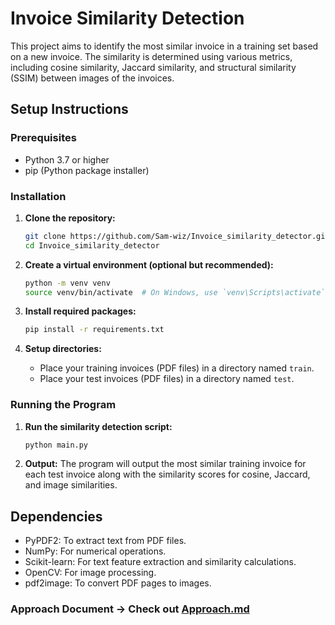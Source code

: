 # Invoice Similarity Detection

This project aims to identify the most similar invoice in a training set based on a new invoice. The similarity is determined using various metrics, including cosine similarity, Jaccard similarity, and structural similarity (SSIM) between images of the invoices.

## Setup Instructions

### Prerequisites

- Python 3.7 or higher
- pip (Python package installer)

### Installation

1. **Clone the repository:**
   ```sh
   git clone https://github.com/Sam-wiz/Invoice_similarity_detector.git
   cd Invoice_similarity_detector
   ```

2. **Create a virtual environment (optional but recommended):**
   ```sh
   python -m venv venv
   source venv/bin/activate  # On Windows, use `venv\Scripts\activate`
   ```

3. **Install required packages:**
   ```sh
   pip install -r requirements.txt
   ```

4. **Setup directories:**
   - Place your training invoices (PDF files) in a directory named `train`.
   - Place your test invoices (PDF files) in a directory named `test`.

### Running the Program

1. **Run the similarity detection script:**
   ```sh
   python main.py
   ```


2. **Output:**
   The program will output the most similar training invoice for each test invoice along with the similarity scores for cosine, Jaccard, and image similarities.

## Dependencies

- PyPDF2: To extract text from PDF files.
- NumPy: For numerical operations.
- Scikit-learn: For text feature extraction and similarity calculations.
- OpenCV: For image processing.
- pdf2image: To convert PDF pages to images.

### Approach Document -> Check out [Approach.md](https://github.com/Sam-wiz/Invoice_similarity_detector/blob/master/Approach.md)
